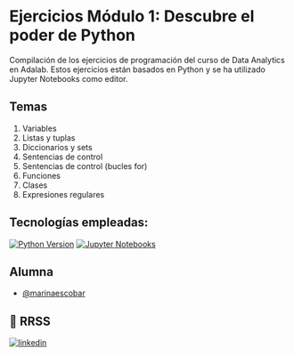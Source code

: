 # Ejercicios Módulo 1: Descubre el poder de Python

Compilación de los ejercicios de programación del curso de Data Analytics en Adalab. Estos ejercicios están basados en Python y se ha utilizado Jupyter Notebooks como editor. 

## Temas

1. Variables
2. Listas y tuplas
3. Diccionarios y sets
4. Sentencias de control
5. Sentencias de control (bucles for)
6. Funciones
7. Clases
8. Expresiones regulares

## Tecnologías empleadas:
[![Python Version](https://img.shields.io/badge/Python-3.9.7-yellow?style=flat&logo=python&logoColor=white&color=3776AB)](https://www.python.org/downloads/release/python-397/) 
[![Jupyter Notebooks](https://img.shields.io/badge/Jupyter-Notebooks-orange?style=flat&logo=jupyter&logoColor=white&color=F37626)](https://jupyter.org/)


## Alumna
- [@marinaescobar](https://www.github.com/marinaescobar)


## 🔗 RRSS
[![linkedin](https://img.shields.io/badge/linkedin-0A66C2?style=for-the-badge&logo=linkedin&logoColor=white)](https://www.linkedin.com/in/marinaescobarperez/)
